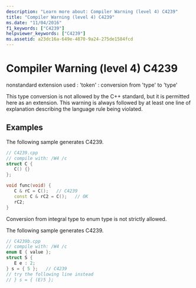 ```yaml
---
description: "Learn more about: Compiler Warning (level 4) C4239"
title: "Compiler Warning (level 4) C4239"
ms.date: "11/04/2016"
f1_keywords: ["C4239"]
helpviewer_keywords: ["C4239"]
ms.assetid: a23dc16a-649e-4870-9a24-275de1584fcd
---
```

# Compiler Warning (level 4) C4239

nonstandard extension used : 'token' : conversion from 'type' to 'type'

This type conversion is not allowed by the C++ standard, but it is permitted here as an extension. This warning is always followed by at least one line of explanation describing the language rule being violated.

## Examples

The following sample generates C4239.

```cpp
// C4239.cpp
// compile with: /W4 /c
struct C {
   C() {}
};

void func(void) {
   C & rC = C();   // C4239
   const C & rC2 = C();   // OK
   rC2;
}
```

Conversion from integral type to enum type is not strictly allowed.

The following sample generates C4239.

```cpp
// C4239b.cpp
// compile with: /W4 /c
enum E { value };
struct S {
   E e : 2;
} s = { 5 };   // C4239
// try the following line instead
// } s = { (E)5 };
```
